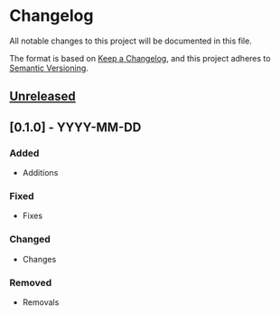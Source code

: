 # Changelog

All notable changes to this project will be documented in this file.

The format is based on [Keep a Changelog](https://keepachangelog.com/en/1.0.0/),
and this project adheres to [Semantic Versioning](https://semver.org/spec/v2.0.0.html).

## [Unreleased]

## [0.1.0] - YYYY-MM-DD

### Added

- Additions

### Fixed

- Fixes

### Changed

- Changes

### Removed

- Removals

[unreleased]: https://github.com/defenseunicorns/repository-template/compare/v0.1.0...HEAD
[0.0.1]: https://github.com/defenseunicorns/repository-template/releases/tag/v0.1.0
